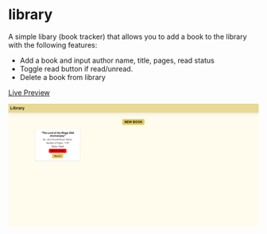 # library

A simple libary (book tracker) that allows you to add a book to the library with the following features:
- Add a book and input author name, title, pages, read status
- Toggle read button if read/unread.
- Delete a book from library

[Live Preview](https://faahm.github.io/library/)

![alt text](https://github.com/Faahm/library/blob/main/sample.png "Sample Preview")
